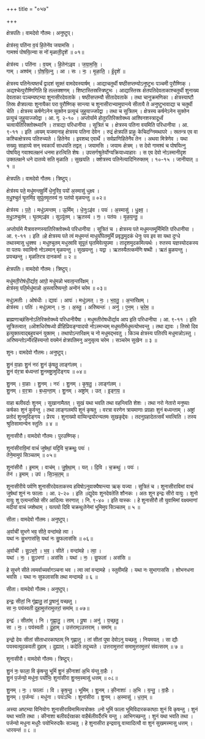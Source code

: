 +++
title = "०५७"

+++


क्षेत्रपतिः। वामदेवो गौतमः। अनुष्टुप्।

क्षेत्र॑स्य॒ पति॑ना व॒यं हि॒तेने॑व जयामसि ।  
गामश्वं॑ पोषयि॒त्न्वा स नो॑ मृळाती॒दृशे॑ ॥ ०१॥

क्षेत्र॑स्य । पति॑ना । व॒यम् । हि॒तेन॑ऽइव । ज॒या॒म॒सि॒ ।  
गाम् । अश्व॑म् । पो॒ष॒यि॒त्नु । आ । सः । नः॒ । मृ॒ळा॒ति॒ । ई॒दृशे॑ ॥

क्षेत्रस्य पतिनेत्यष्तर्चं द्वादशं सूक्तं वामदेवस्यार्षम् । आद्याचतुर्थी षष्ठीसप्तम्योऽनुष्टुभः पञ्चमी पुरौष्णिक् । अद्यश्चेत्पुरौष्णिगिति हि तल्लक्शणम् । शिष्टास्तिस्रस्त्रिष्टुभः । आद्यास्तिस्रः क्षेतपतिदेवताकाश्चतुर्थी शुनाख्य देवताका पञ्चम्यष्टम्या शुनासीरदेवताके । षष्ठीसप्तम्यौ सीतादेवताके । तथा चानुक्रमणिका । क्षेत्रस्याष्टौ तिस्रः क्षैत्रपत्याः शुनायैका परा पुरौष्णिक् सान्त्या च शुनासीराभ्यामुपान्त्ये सीतायै ते अनुष्टुभावाद्या च चतुर्थी चेति । क्षेत्रस्य कर्षणेऽनेन सूक्तेन प्रत्युचं जुहुयाज्जपेद्वा । तथा च सुत्रितम् । क्षेत्रस्य कर्षनेऽनेन सुक्तेन प्रत्युचं जुहुयाज्जपेद्वा । आ. गृ. २-१० । अप्तोर्यामे होतुरतिरिक्तोक्थ्य आश्विनशस्त्रादूर्ध्वं चत्वार्यतिरिक्तोक्थ्यानि । तत्राद्या परिधानीया । सूत्रितं च । क्षेत्रस्य पतिना वयमिति परिधानीया । आ. ९-११ । इति ॥वयम् यजमानाह् क्षेत्रस्य पतिना देवेन । रुद्रं क्षेत्रपतिं प्राहुः केचिदग्निमथापरे । स्रतन्त्र एव वा कश्चित्क्षेत्रस्य पतिरुच्यते । हितेनेव । इवशब्द एवार्थे । सर्वप्राणिहितेनैव तेन । अथवा मित्रेणेव । यथा सख्युः साहाय्ये सन् स्वकार्यं साधयति तद्वत् । जयामसि । जयामः क्षेत्रम् । स देवो गामश्वं च पोषयित्नु पोषयितृ गवाश्वलक्षनं धनमा हरत्विति शेषः । उपसर्गश्रुतेर्योग्यक्रियाध्याहारः । स एव देवो नोऽस्मानीदृश उक्तलक्षने धने दातव्ये सति मृळाति । सुखयति । क्शेत्रस्य पतिनेत्यादिनिरुक्तम् । १०-१५ । जानीयात् ॥ १ ॥

क्षेत्रपतिः। वामदेवो गौतमः। त्रिष्टुप्।

क्षेत्र॑स्य पते॒ मधु॑मन्तमू॒र्मिं धे॒नुरि॑व॒ पयो॑ अ॒स्मासु॑ धुक्ष्व ।  
म॒धु॒श्चुतं॑ घृ॒तमि॑व॒ सुपू॑तमृ॒तस्य॑ नः॒ पत॑यो मृळयन्तु ॥ ०२॥

क्षेत्र॑स्य । प॒ते॒ । मधु॑ऽमन्तम् । ऊ॒र्मिम् । धे॒नुःऽइ॑व । पयः॑ । अ॒स्मासु॑ । धु॒क्ष्व॒ ।  
म॒धु॒ऽश्चुत॑म् । घृ॒तम्ऽइ॑व । सुऽपू॑तम् । ऋ॒तस्य॑ । नः॒ । पत॑यः । मृ॒ळ॒य॒न्तु॒ ॥

अप्तोर्यामे मैत्रावरुणस्यातिरिक्तोक्थ्ये परिधानीया । सूत्रितं च । क्षेत्रस्य पते मधुमन्तमूर्मिमिति परिधानीया । आ. ९-११ । इति ॥हे क्षेत्रस्य पते त्वं मधुमन्तं माधुर्योपेतमूर्मिं प्रवृद्धमुदकं धेनुः पय इव सा यथा दुग्धे तथास्मासु धुक्श्व । मधुश्चुतम् मधुस्रावि सूपूतं घृतमिवेत्युपमा । तादृशमुदकमित्यर्थः । रुतस्य यज्ञस्योदकस्य वा पतयः स्वामिनो नोऽस्मान् मृळयन्तु । सुखयन्तु । यद्वा । ऋतस्यैतत्कर्मणि षष्थी । ऋतं म्रुळयन्तु । प्रयच्छन्तु । मृळतिरत्र दानकर्मा ॥ २ ॥

क्षेत्रपतिः। वामदेवो गौतमः। त्रिष्टुप्।

मधु॑मती॒रोष॑धी॒र्द्याव॒ आपो॒ मधु॑मन्नो भवत्व॒न्तरि॑क्षम् ।  
क्षेत्र॑स्य॒ पति॒र्मधु॑मान्नो अ॒स्त्वरि॑ष्यन्तो॒ अन्वे॑नं चरेम ॥ ०३॥

मधु॑ऽमतीः । ओष॑धीः । द्यावः॑ । आपः॑ । मधु॑ऽमत् । नः॒ । भ॒व॒तु॒ । अ॒न्तरि॑क्षम् ।  
क्षेत्र॑स्य । पतिः॑ । मधु॑ऽमान् । नः॒ । अ॒स्तु॒ । अरि॑ष्यन्तः॑ । अनु॑ । ए॒न॒म् । च॒रे॒म॒ ॥

ब्राह्मणाच्छंसिनोऽतिरिक्तोक्थ्ये परिधानीयैषा । मधुमतीरोषधीर्द्याव आप इति परिधानीया । आ. ९-११ । इति सूत्रितत्वात् ॥ऒशधिरोषध्यो व्रीहिप्रियङ्ग्वादयो नोऽस्मभ्यम् मधुमतीर्मधुमत्योभवन्तु । तथा द्यावः । तिस्रो दिव इत्युक्तत्वाद्बहुवचनं युक्तम् । तथापोऽन्तरिक्षम् च नो मधुमद्भवतु । किञ्च क्षेत्रस्य पतिरपि मधुमान्नोऽस्तु । अरिष्यन्तोऽन्यैरहिंस्यन्तो वयमेनं क्षेत्रपतिमनु अनुसृत्य चरेम । सञ्चरेम सुखेन ॥ ३ ॥

शुनः। वामदेवो गौतमः। अनुष्टुप्।

शु॒नं वा॒हाः शु॒नं नरः॑ शु॒नं कृ॑षतु॒ लाङ्ग॑लम् ।  
शु॒नं व॑र॒त्रा ब॑ध्यन्तां शु॒नमष्ट्रा॒मुदि॑ङ्गय ॥ ०४॥

शु॒नम् । वा॒हाः । शु॒नम् । नरः॑ । शु॒नम् । कृ॒ष॒तु॒ । लाङ्ग॑लम् ।  
शु॒नम् । व॒र॒त्राः । ब॒ध्य॒न्ता॒म् । शु॒नम् । अष्ट्रा॑म् । उत् । इ॒ङ्ग॒य॒ ॥

वाहा बलीवर्दाः शुनम् । सुखानामैतत् । सुखं यथा भवति तथा वहन्त्विति शेशः । तथा नरो नेतारो मनुष्याः कर्षकाः शुनं कुर्वन्तु । तथा लाङ्गलमपि शुनं कृषतु । वरत्रा वरणेन त्रायमाणाः प्रग्रहाः शुनं बध्यन्ताम् । अष्ट्रां प्रतोदं शुनमुदिङ्गय । प्रेरय । शुनाख्यो वाय्विन्द्रयोरन्यतमः सुखकृद्देवः । तदनुग्रहादेतत्सर्वं भवत्विति । तस्य श्रुतिसामान्येन स्तुतिः ॥ ४ ॥

शुनासीरौ। वामदेवो गौतमः। पुरउष्णिक्।

शुना॑सीरावि॒मां वाचं॑ जुषेथां॒ यद्दि॒वि च॒क्रथुः॒ पयः॑ ।  
तेने॒मामुप॑ सिञ्चतम् ॥ ०५॥

शुना॑सीरौ । इ॒माम् । वाच॑म् । जु॒षे॒था॒म् । यत् । दि॒वि । च॒क्रथुः॑ । पयः॑ ।  
तेन॑ । इ॒माम् । उप॑ । सि॒ञ्च॒त॒म् ॥

शुनासीरीये पर्वणि शुनासीरदेवताकस्य हविषोऽनुवाक्यैषान्त्या ऋक् यज्या । सुत्रितं च । शुनासीराविमां वाचं जुषेथां शुनं नः फालाः । आ. २-२० । इति ॥द्युदेवः शुनदेवतेति शौनकः । अतः शुन इन्द्रः सीरो वायुः । शुनो वायुः शु एत्यन्तरिक्षे सीर आदित्यः सरणात् । नि. ९-४० । इति यास्कः । हे शुनासीरौ तौ युवामिमां वक्ष्यमाणां मदीयां वाचं ज्य्शेथाम् । यत्पयो दिवि चक्रथुःतेनेमां भूमिमुप सिञ्चतम् ॥ ५ ॥

सीता। वामदेवो गौतमः। अनुष्टुप्।

अ॒र्वाची॑ सुभगे भव॒ सीते॒ वन्दा॑महे त्वा ।  
यथा॑ नः सु॒भगास॑सि॒ यथा॑ नः सु॒फलास॑सि ॥ ०६॥

अ॒र्वाची॑ । सु॒ऽभ॒गे॒ । भ॒व॒ । सीते॑ । वन्दा॑महे । त्वा॒ ।  
यथा॑ । नः॒ । सु॒ऽभगा॑ । अस॑सि । यथा॑ । नः॒ । सु॒फला॑ । अस॑सि ॥

हे सुभगे सीते त्वमर्वाच्यर्वागञ्चना भव । त्वा त्वां वन्दामहे । स्तुवीमहि । यथा नः सुभागाससि । शोभनधना भवसि । यथा नः सुफलाससि तथा मन्दामहे ॥ ६ ॥

सीता। वामदेवो गौतमः। अनुष्टुप्।

इन्द्रः॒ सीतां॒ नि गृ॑ह्णातु॒ तां पू॒षानु॑ यच्छतु ।  
सा नः॒ पय॑स्वती दुहा॒मुत्त॑रामुत्तरां॒ समा॑म् ॥ ०७॥

इन्द्रः॑ । सीता॑म् । नि । गृ॒ह्णा॒तु॒ । ताम् । पू॒षा । अनु॑ । य॒च्छ॒तु॒ ।  
सा । नः॒ । पय॑स्वती । दु॒हा॒म् । उत्त॑राम्ऽउत्तराम् । समा॑म् ॥

इन्द्रो देवः सीतां सीताधारकाष्ठाम् नि गृह्णातु । तां सीतां पूषा देवोऽनु यच्छतु । नियमयत् । सा द्यौः पयस्वत्युदकवती दुहाम् । दुह्यात् । कदेति तदुच्यते । उत्तरामुत्तरां समामुत्तरमुत्तरं संवत्सरम् ॥ ७ ॥

शुनासीरौ। वामदेवो गौतमः। त्रिष्टुप्।

शु॒नं नः॒ फाला॒ वि कृ॑षन्तु॒ भूमिं॑ शु॒नं की॒नाशा॑ अ॒भि य॑न्तु वा॒हैः ।  
शु॒नं प॒र्जन्यो॒ मधु॑ना॒ पयो॑भिः॒ शुना॑सीरा शु॒नम॒स्मासु॑ धत्तम् ॥ ०८॥

शु॒नम् । नः॒ । फालाः॑ । वि । कृ॒ष॒न्तु॒ । भूमि॑म् । शु॒नम् । की॒नाशाः॑ । अ॒भि । य॒न्तु॒ । वा॒हैः ।  
शु॒नम् । प॒र्जन्यः॑ । मधु॑ना । पयः॑ऽभिः । शुना॑सीरा । शु॒नम् । अ॒स्मासु॑ । ध॒त्त॒म् ॥

अस्या अष्टम्या विनियोगः शुनासीराविमामित्यत्रोक्तः ॥नो भूमिं फाला भूमिविदारककाष्ठाः शुनं वि कृषन्तु । शुनं यथा भवति तथा । कीनाशा बलीवर्दरक्षका वाहैर्बलीवर्दैरभि यन्तु । आभिगच्छन्तु । शुनं यथा भवति तथा । पर्जन्यो मधुना मधुरैः पयोभिरुदकैः सञ्चतु । हे शुनासीरा इन्द्रवायू वाय्वादित्यौ वा शुनं सुखमस्मासु धत्तम् । धारयन्तं ॥ ८ ॥